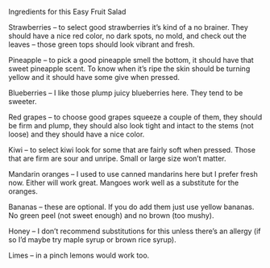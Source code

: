 Ingredients for this Easy Fruit Salad


Strawberries – to select good strawberries it’s kind of a no brainer. They should have a nice red color, no dark spots, no mold, and check out the leaves – those green tops should look vibrant and fresh.

Pineapple – to pick a good pineapple smell the bottom, it should have that sweet pineapple scent. To know when it’s ripe the skin should be turning yellow and it should have some give when pressed.

Blueberries – I like those plump juicy blueberries here. They tend to be sweeter.

Red grapes – to choose good grapes squeeze a couple of them, they should be firm and plump, they should also look tight and intact to the stems (not loose) and they should have a nice color.

Kiwi – to select kiwi look for some that are fairly soft when pressed. Those that are firm are sour and unripe. Small or large size won’t matter.

Mandarin oranges – I used to use canned mandarins here but I prefer fresh now. Either will work great. Mangoes work well as a substitute for the oranges.

Bananas – these are optional. If you do add them just use yellow bananas. No green peel (not sweet enough) and no brown (too mushy).

Honey – I don’t recommend substitutions for this unless there’s an allergy (if so I’d maybe try maple syrup or brown rice syrup).

Limes – in a pinch lemons would work too.



